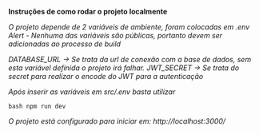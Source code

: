 **Instruções de como rodar o projeto localmente**

*O projeto depende de 2 variáveis de ambiente, foram colocadas em .env*
*Alert - Nenhuma das variáveis são públicas, portanto devem ser adicionadas ao processo de build*

*DATABASE_URL -> Se trata da url de conexão com a base de dados, sem esta variável definida o projeto irá falhar.*
*JWT_SECRET -> Se trata do secret para realizar o encode do JWT para a autenticação*

*Após inserir as variáveis em src/.env basta utilizar*

``bash npm run dev``

*O projeto está configurado para iniciar  em: http://localhost:3000/*
